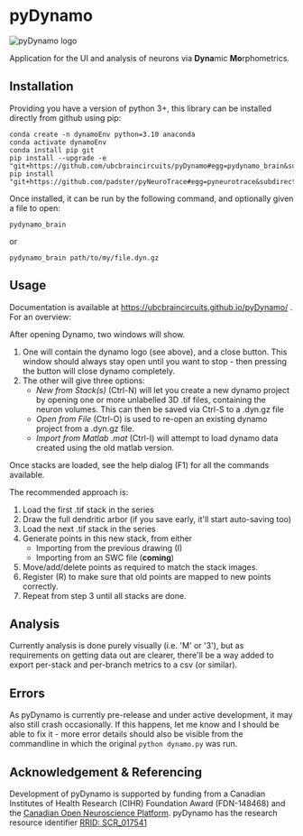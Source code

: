 # pyDynamo
![pyDynamo logo](https://ubcbraincircuits.github.io/pyDynamo/tmpLogo.png)

Application for the UI and analysis of neurons via **Dyna**mic **Mo**rphometrics.

## Installation

Providing you have a version of python 3+, this library can be installed directly from github using pip:
```
conda create -n dynamoEnv python=3.10 anaconda
conda activate dynamoEnv
conda install pip git
pip install --upgrade -e "git+https://github.com/ubcbraincircuits/pyDynamo#egg=pydynamo_brain&subdirectory=pydynamo_brain"
pip install "git+https://github.com/padster/pyNeuroTrace#egg=pyneurotrace&subdirectory=pyneurotrace"
```
Once installed, it can be run by the following command, and optionally given a file to open:
```
pydynamo_brain
```
or
```
pydynamo_brain path/to/my/file.dyn.gz
```

## Usage
Documentation is available at https://ubcbraincircuits.github.io/pyDynamo/ . For an overview:

After opening Dynamo, two windows will show.
1)  One will contain the dynamo logo (see above), and a close button. This window should always stay open until you want to stop - then pressing the button will close dynamo completely.
2) The other will give three options:
    * *New from Stack(s)* (Ctrl-N) will let you create a new dynamo project by opening one or more unlabelled 3D .tif files, containing the neuron volumes. This can then be saved via Ctrl-S to a .dyn.gz file
    * *Open from File* (Ctrl-O) is used to re-open an existing dynamo project from a .dyn.gz file.
    * *Import from Matlab .mat* (Ctrl-I) will attempt to load dynamo data created using the old matlab version.

Once stacks are loaded, see the help dialog (F1) for all the commands available.

The recommended approach is:
1) Load the first .tif stack in the series
2) Draw the full dendritic arbor (if you save early, it'll start auto-saving too)
3) Load the next .tif stack in the series
4) Generate points in this new stack, from either
    * Importing from the previous drawing (I)
    * Importing from an SWC file (**coming**)
5) Move/add/delete points as required to match the stack images.
6) Register (R) to make sure that old points are mapped to new points correctly.
7) Repeat from step 3 until all stacks are done.

## Analysis
Currently analysis is done purely visually (i.e. 'M' or '3'), but as requirements on getting data out are clearer, there'll be a way added to export per-stack and per-branch metrics to a csv (or similar).

## Errors
As pyDynamo is currently pre-release and under active development, it may also still crash occasionally.
If this happens, let me know and I should be able to fix it - more error details should also be visible from the commandline in which the original `python dynamo.py` was run.

## Acknowledgement & Referencing
Development of pyDynamo is supported by funding from a Canadian Institutes of Health Research (CIHR)
Foundation Award (FDN-148468) and the [Canadian Open Neuroscience Platform](https://conp.ca/).
pyDynamo has the research resource identifier [RRID: SCR_017541](https://scicrunch.org/resources/Any/search?q=SCR_017541&l=SCR_017541)



